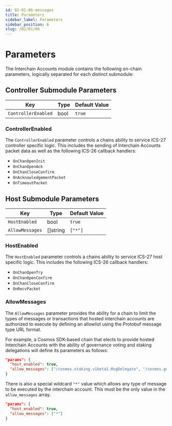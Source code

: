 ```yaml
---
id: 02-01-06-messages
title: Parameters
sidebar_label: Parameters
sidebar_position: 6
slug: /02/01/06
---
```


# Parameters

The Interchain Accounts module contains the following on-chain parameters, logically separated for each distinct submodule:

## Controller Submodule Parameters

| Key                 | Type | Default Value |
| ------------------- | ---- | ------------- |
| `ControllerEnabled` | bool | `true`        |

### ControllerEnabled

The `ControllerEnabled` parameter controls a chains ability to service ICS-27 controller specific logic. This includes the sending of Interchain Accounts packet data as well as the following ICS-26 callback handlers:

- `OnChanOpenInit`
- `OnChanOpenAck`
- `OnChanCloseConfirm`
- `OnAcknowledgementPacket`
- `OnTimeoutPacket`

## Host Submodule Parameters

| Key             | Type     | Default Value |
| --------------- | -------- | ------------- |
| `HostEnabled`   | bool     | `true`        |
| `AllowMessages` | []string | `["*"]`       |

### HostEnabled

The `HostEnabled` parameter controls a chains ability to service ICS-27 host specific logic. This includes the following ICS-26 callback handlers:

- `OnChanOpenTry`
- `OnChanOpenConfirm`
- `OnChanCloseConfirm`
- `OnRecvPacket`

### AllowMessages

The `AllowMessages` parameter provides the ability for a chain to limit the types of messages or transactions that hosted interchain accounts are authorized to execute by defining an allowlist using the Protobuf message type URL format.

For example, a Cosmos SDK-based chain that elects to provide hosted Interchain Accounts with the ability of governance voting and staking delegations will define its parameters as follows:

```json
"params": {
  "host_enabled": true,
  "allow_messages": ["/cosmos.staking.v1beta1.MsgDelegate", "/cosmos.gov.v1beta1.MsgVote"]
}
```

There is also a special wildcard `"*"` value which allows any type of message to be executed by the interchain account. This must be the only value in the `allow_messages` array.

```json
"params": {
  "host_enabled": true,
  "allow_messages": ["*"]
}
```
